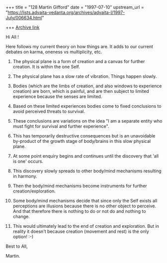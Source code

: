 +++
title = "128 Martin Gifford"
date = "1997-07-10"
upstream_url = "https://lists.advaita-vedanta.org/archives/advaita-l/1997-July/006634.html"

+++
[Archive link](https://lists.advaita-vedanta.org/archives/advaita-l/1997-July/006634.html)

Hi All !

Here follows my current theory on how things are. It adds to our current
debates on karma, oneness vs multiplicity, etc.

1) The physical plane is a form of creation and a canvas for further
creation. It is within the one Self.

2) The physical plane has a slow rate of vibration. Things happen slowly.

3) Bodies (which are the limbs of creation, and also windows to experience
creation) are born, which is painful, and are then subject to limited
experience because the senses are limited.

4) Based on these limited experiences bodies come to fixed conclusions to
avoid perceived threats to survival.

5) These conclusions are variations on the idea "I am a separate entity who
must fight for survival and further experience".

6) This has temporarily destructive consequences but is an unavoidable
by-product of the growth stage of body/brains in this slow physical plane.

7) At some point enquiry begins and continues until the discovery that 'all
is one' occurs.

8) This discovery slowly spreads to other body/mind mechanisms resulting in
harmony.

9) Then the body/mind mechanisms become instruments for further
creation/exploration.

10) Some body/mind mechanisms decide that since only the Self exists all
perceptions are illusions because there is no other object to perceive. And
that therefore there is nothing to do or not do and nothing to change.

11) This would ultimately lead to the end of creation and exploration. But
in reality it doesn't because creation (movement and rest) is the only
option! :-)

Best to All,

Martin.

